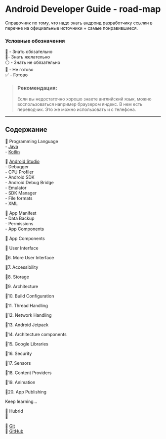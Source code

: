 # Android Developer Guide - road-map

Справочник по тому, что надо знать андроид разработчику ссылки в перечне на официальные источники + самые понравившиеся.

### Условные обозначения 

:red_circle: - Знать обязательно    
:large_blue_circle:- Знать желательно    
:white_circle: - Знать не обязательно    
:black_square_button: - Не готово    
:white_check_mark: - Готово    

> ### Рекомендация: 
> Если вы недостаточно хорошо знаете английский язык, можно воспользоваться например браузером яндекс. В нем есть переводчик. Это же можно использовать и с телефона. 

-----------------------------------------------

## Содержание
:red_circle: Programming Language    
    - [Java](https://github.com/OlgaKirshbaum/Android-Developer-Guide/blob/main/Java%20guide.md)        
    - [Kotlin](https://github.com/OlgaKirshbaum/Android-Developer-Guide/blob/main/Kotlin%20Guide.md)    
       
:red_circle: [Android Studio](https://github.com/OlgaKirshbaum/Android-Developer-Guide/blob/main/Android%20SDK%20Guide.md)   
    - Debugger    
    - CPU Profiler    
    - Android SDK   
        - Android Debug Bridge    
        - Emulator    
        - SDK Manager    
    - File formats    
        - XML    
        
:red_circle: App Manifest    
    - Data Backup    
    - Permissions    
    - App Components    
    
:red_circle: App Components    

:red_circle: User Interface   

:red_circle:6. More User Interface    

:red_circle:7. Accessibility    

:red_circle:8. Storage    

:red_circle:9. Architecture    

:red_circle:10. Build Configuration    

:red_circle:11. Thread Handling    

:red_circle:12. Network Handling    

:red_circle:13. Android Jetpack    

:red_circle:14. Architecture components    

:red_circle:15. Google Libraries    

:red_circle:16. Security    

:red_circle:17. Sensors    

:red_circle:18. Content Providers    

:red_circle:19. Animation    

:red_circle:20. App Publishing    


Keep learning...    

:large_blue_circle: Hubrid    
:large_blue_circle:    

:large_blue_circle: [Git](https://github.com/OlgaKirshbaum/Android-Developer-Guide/blob/main/Git%20guide.md)    
:large_blue_circle: [GitHub](https://github.com/OlgaKirshbaum/Android-Developer-Guide/blob/main/GitHub%20guide.md)    



